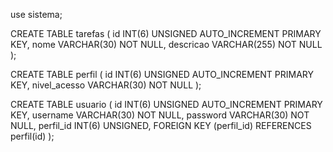 use sistema;

CREATE TABLE tarefas (
id INT(6) UNSIGNED AUTO_INCREMENT PRIMARY KEY,
nome VARCHAR(30) NOT NULL,
descricao VARCHAR(255) NOT NULL
);

CREATE TABLE perfil (
id INT(6) UNSIGNED AUTO_INCREMENT PRIMARY KEY,
nivel_acesso VARCHAR(30) NOT NULL
);

CREATE TABLE usuario (
id INT(6) UNSIGNED AUTO_INCREMENT PRIMARY KEY,
username VARCHAR(30) NOT NULL,
password VARCHAR(30) NOT NULL,
perfil_id INT(6) UNSIGNED,
FOREIGN KEY (perfil_id) REFERENCES perfil(id)
);